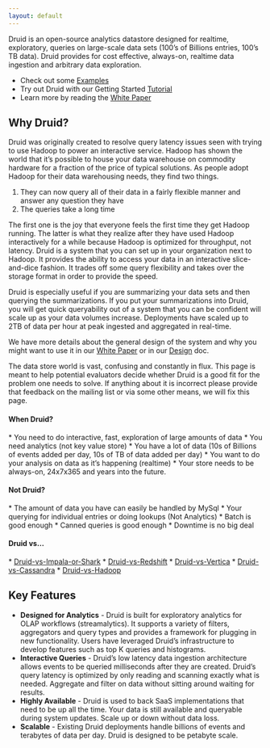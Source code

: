 ```yaml
---
layout: default
---
```

Druid is an open-source analytics datastore designed for realtime, exploratory, queries on large-scale data sets (100’s of Billions entries, 100’s TB data). Druid provides for cost effective, always-on, realtime data ingestion and arbitrary data exploration.

-   Check out some [Examples](Examples.html)
-   Try out Druid with our Getting Started [Tutorial](https://github.com/metamx/druid/wiki/Tutorial%3A-A-First-Look-at-Druid)
-   Learn more by reading the [White Paper](http://static.druid.io/docs/druid.pdf)

Why Druid?
----------

Druid was originally created to resolve query latency issues seen with trying to use Hadoop to power an interactive service. Hadoop has shown the world that it’s possible to house your data warehouse on commodity hardware for a fraction of the price of typical solutions. As people adopt Hadoop for their data warehousing needs, they find two things.

1.  They can now query all of their data in a fairly flexible manner and answer any question they have
2.  The queries take a long time

The first one is the joy that everyone feels the first time they get Hadoop running. The latter is what they realize after they have used Hadoop interactively for a while because Hadoop is optimized for throughput, not latency. Druid is a system that you can set up in your organization next to Hadoop. It provides the ability to access your data in an interactive slice-and-dice fashion. It trades off some query flexibility and takes over the storage format in order to provide the speed.

Druid is especially useful if you are summarizing your data sets and then querying the summarizations. If you put your summarizations into Druid, you will get quick queryability out of a system that you can be confident will scale up as your data volumes increase. Deployments have scaled up to 2TB of data per hour at peak ingested and aggregated in real-time.

We have more details about the general design of the system and why you might want to use it in our [White Paper](http://static.druid.io/docs/druid.pdf) or in our [Design](Design.html) doc.

The data store world is vast, confusing and constantly in flux. This page is meant to help potential evaluators decide whether Druid is a good fit for the problem one needs to solve. If anything about it is incorrect please provide that feedback on the mailing list or via some other means, we will fix this page.

#### When Druid?
\* You need to do interactive, fast, exploration of large amounts of data
\* You need analytics (not key value store)
\* You have a lot of data (10s of Billions of events added per day, 10s of TB of data added per day)
\* You want to do your analysis on data as it’s happening (realtime)
\* Your store needs to be always-on, 24x7x365 and years into the future.

#### Not Druid?
\* The amount of data you have can easily be handled by MySql
\* Your querying for individual entries or doing lookups (Not Analytics)
\* Batch is good enough
\* Canned queries is good enough
\* Downtime is no big deal

#### Druid vs…
\* [Druid-vs-Impala-or-Shark](Druid-vs-Impala-or-Shark.html)
\* [Druid-vs-Redshift](Druid-vs-Redshift.html)
\* [Druid-vs-Vertica](Druid-vs-Vertica.html)
\* [Druid-vs-Cassandra](Druid-vs-Cassandra.html)
\* [Druid-vs-Hadoop](Druid-vs-Hadoop.html)

Key Features
------------

-   **Designed for Analytics** - Druid is built for exploratory analytics for OLAP workflows (streamalytics). It supports a variety of filters, aggregators and query types and provides a framework for plugging in new functionality. Users have leveraged Druid’s infrastructure to develop features such as top K queries and histograms.
-   **Interactive Queries** - Druid’s low latency data ingestion architecture allows events to be queried milliseconds after they are created. Druid’s query latency is optimized by only reading and scanning exactly what is needed. Aggregate and filter on data without sitting around waiting for results.
-   **Highly Available** - Druid is used to back SaaS implementations that need to be up all the time. Your data is still available and queryable during system updates. Scale up or down without data loss.
-   **Scalable** - Existing Druid deployments handle billions of events and terabytes of data per day. Druid is designed to be petabyte scale.
